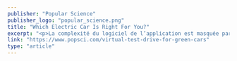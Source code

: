 ```yaml
---
publisher: "Popular Science"
publisher_logo: "popular_science.png"
title: "Which Electric Car Is Right For You?"
excerpt: "<p>La complexité du logiciel de l’application est masquée par sa facilité d’utilisation. L’équipe MyGreenCar a créé des modèles physiques individualisés pour chaque marque et modèle en vente, et ce, en tenant compte de facteurs précis tels que la traînée aérodynamique, la résistance au roulement, la puissance totale et la force de traction. Il s’agit d’une tâche colossale. Chaque année, plus de 1 200 nouveaux modèles de voitures sont lancés, chacun comportant ses propres particularités et caractéristiques. </p>"
link: "https://www.popsci.com/virtual-test-drive-for-green-cars"
type: "article"
---
```

